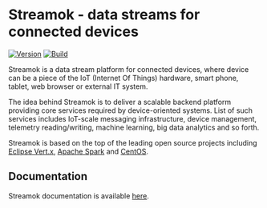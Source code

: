 # Streamok - data streams for connected devices

[![Version](https://img.shields.io/badge/streamok-0.0.1-blue.svg)](https://github.com/streamok/streamok/releases)
[![Build](https://api.travis-ci.org/streamok/streamok.svg)](https://travis-ci.org/streamok/streamok/)

Streamok is a data stream platform for connected devices, where device can be a piece of the IoT (Internet Of Things) hardware, smart phone, tablet, web browser or external IT system.

The idea behind Streamok is to deliver a scalable backend platform providing core services required by device-oriented systems. List of such services includes IoT-scale messaging infrastructure, device management, telemetry reading/writing, machine learning, big data analytics and so forth.

Streamok is based on the top of the leading open source projects including [Eclipse Vert.x](http://vertx.io/), [Apache Spark](http://spark.apache.org/) and [CentOS](https://www.centos.org/).

## Documentation

Streamok documentation is available [here](https://streamok.gitbooks.io/streamok/content).